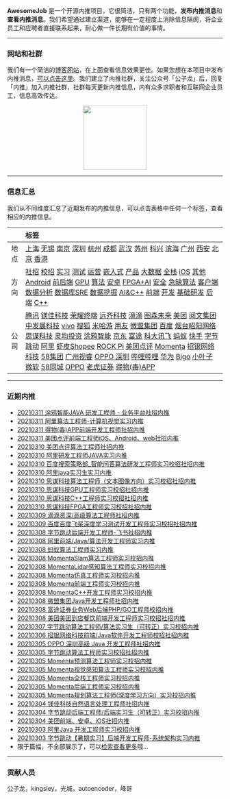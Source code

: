 
 

**AwesomeJob** 是一个开源内推项目，它很简洁，只有两个功能，**发布内推消息**和**查看内推消息**。我们希望通过建立渠道，能够在一定程度上消除信息隔阂，将企业员工和应聘者直接联系起来，耐心做一件长期有价值的事情。

---

### 网站和社群

我们有一个简洁的[博客网站](https://awesomejob.gitee.io/)，在上面查看信息效果更佳。如果您想在本项目中发布内推消息，[可以点击这里](https://wj.qq.com/s2/8043669/40c0)。我们建立了内推社群，关注公众号「公子龙」后，回复「内推」加入内推社群，社群每天更新内推信息，内有众多求职者和互联网企业员工，信息高效传达。

<div align=center><img src="https://img-blog.csdnimg.cn/20210306220847278.jpg?x-oss-process=type_ZmFuZ3poZW5naGVpdGk,shadow_10,text_aHR0cHM6Ly9ibG9nLmNzZG4ubmV0L0RvSmludGlhbg==,size_16,color_FFFFFF,t_70#pic_center" width="150"/></div>


--- 
### 信息汇总

我们从不同维度汇总了近期发布的内推信息，可以点击表格中任何一个标签，查看相应的内推信息。

||标签|
|:---:|:---|
|地点|[上海](https://awesomejob.gitee.io/tags/上海)  [无锡](https://awesomejob.gitee.io/tags/无锡)  [南京](https://awesomejob.gitee.io/tags/南京)  [深圳](https://awesomejob.gitee.io/tags/深圳)  [杭州](https://awesomejob.gitee.io/tags/杭州)  [成都](https://awesomejob.gitee.io/tags/成都)  [武汉](https://awesomejob.gitee.io/tags/武汉)  [苏州](https://awesomejob.gitee.io/tags/苏州)  [科兴](https://awesomejob.gitee.io/tags/科兴)  [滨海](https://awesomejob.gitee.io/tags/滨海)  [广州](https://awesomejob.gitee.io/tags/广州)  [西安](https://awesomejob.gitee.io/tags/西安)  [北京](https://awesomejob.gitee.io/tags/北京)  [香港](https://awesomejob.gitee.io/tags/香港)|
|方向|[社招](https://awesomejob.gitee.io/series/社招)  [校招](https://awesomejob.gitee.io/series/校招)  [实习](https://awesomejob.gitee.io/series/实习)	[测试](https://awesomejob.gitee.io/categories/测试)  [运营](https://awesomejob.gitee.io/categories/运营)  [嵌入式](https://awesomejob.gitee.io/categories/嵌入式)  [产品](https://awesomejob.gitee.io/categories/产品)  [大数据](https://awesomejob.gitee.io/categories/大数据)  [全栈](https://awesomejob.gitee.io/categories/全栈)  [iOS](https://awesomejob.gitee.io/categories/ios)  [其他](https://awesomejob.gitee.io/categories/其他)  [Android](https://awesomejob.gitee.io/categories/android)  [前后端](https://awesomejob.gitee.io/categories/前后端)  [GPU](https://awesomejob.gitee.io/categories/gpu)  [算法](https://awesomejob.gitee.io/categories/算法)  [安卓](https://awesomejob.gitee.io/categories/安卓)  [FPGA+AI](https://awesomejob.gitee.io/categories/fpga+ai)  [安全](https://awesomejob.gitee.io/categories/安全)  [急缺算法](https://awesomejob.gitee.io/categories/急缺算法)  [客户端](https://awesomejob.gitee.io/categories/客户端)  [数据分析](https://awesomejob.gitee.io/categories/数据分析)  [数据库SRE](https://awesomejob.gitee.io/categories/数据库sre)  [数据挖掘](https://awesomejob.gitee.io/categories/数据挖掘)  [AI&C++](https://awesomejob.gitee.io/categories/ai&c++)  [前端](https://awesomejob.gitee.io/categories/前端)  [开发](https://awesomejob.gitee.io/categories/开发)  [基础研发](https://awesomejob.gitee.io/categories/基础研发)  [后端](https://awesomejob.gitee.io/categories/后端)  [C++](https://awesomejob.gitee.io/categories/c++)|
|公司|[腾讯](https://awesomejob.gitee.io/tags/腾讯)  [镁佳科技](https://awesomejob.gitee.io/tags/镁佳科技)  [荣耀终端](https://awesomejob.gitee.io/tags/荣耀终端)  [远齐科技](https://awesomejob.gitee.io/tags/远齐科技)  [滴滴](https://awesomejob.gitee.io/tags/滴滴)  [图森未来](https://awesomejob.gitee.io/tags/图森未来)  [美团](https://awesomejob.gitee.io/tags/美团)  [阅文集团](https://awesomejob.gitee.io/tags/阅文集团)  [中发展科技](https://awesomejob.gitee.io/tags/中发展科技)  [vivo](https://awesomejob.gitee.io/tags/vivo)  [搜狐](https://awesomejob.gitee.io/tags/搜狐)  [米哈游](https://awesomejob.gitee.io/tags/米哈游)  [用友](https://awesomejob.gitee.io/tags/用友)  [微盟集团](https://awesomejob.gitee.io/tags/微盟集团)  [百度](https://awesomejob.gitee.io/tags/百度)  [烟台昭阳网络](https://awesomejob.gitee.io/tags/烟台昭阳网络)  [思谋科技](https://awesomejob.gitee.io/tags/思谋科技)  [灵均投资](https://awesomejob.gitee.io/tags/灵均投资)  [涂鸦智能](https://awesomejob.gitee.io/tags/涂鸦智能)  [京东](https://awesomejob.gitee.io/tags/京东)  [富途](https://awesomejob.gitee.io/tags/富途)  [科大讯飞](https://awesomejob.gitee.io/tags/科大讯飞)  [蚂蚁](https://awesomejob.gitee.io/tags/蚂蚁)  [快手](https://awesomejob.gitee.io/tags/快手)  [字节跳动](https://awesomejob.gitee.io/tags/字节跳动)  [阿里](https://awesomejob.gitee.io/tags/阿里)  [虾皮Shopee](https://awesomejob.gitee.io/tags/虾皮shopee)  [ROCK Pi](https://awesomejob.gitee.io/tags/rock-pi)  [美团点评](https://awesomejob.gitee.io/tags/美团点评)  [Momenta](https://awesomejob.gitee.io/tags/momenta)  [招银网络科技](https://awesomejob.gitee.io/tags/招银网络科技)  [58集团](https://awesomejob.gitee.io/tags/58集团)  [广州视睿](https://awesomejob.gitee.io/tags/广州视睿)  [OPPO 深圳](https://awesomejob.gitee.io/tags/oppo-深圳)  [哔哩哔哩](https://awesomejob.gitee.io/tags/哔哩哔哩)  [华为](https://awesomejob.gitee.io/tags/华为)  [Bigo](https://awesomejob.gitee.io/tags/bigo)  [小叶子](https://awesomejob.gitee.io/tags/小叶子)  [微软](https://awesomejob.gitee.io/tags/微软)  [58同城](https://awesomejob.gitee.io/tags/58同城)  [OPPO](https://awesomejob.gitee.io/tags/oppo)  [老虎证券](https://awesomejob.gitee.io/tags/老虎证券)  [得物(毒)APP](https://awesomejob.gitee.io/tags/得物(毒)app)|
--- 

### 近期内推 
- [20210311  涂鸦智能JAVA 研发工程师 - 业务平台社招内推](https://awesomejob.gitee.io/posts/jobs/job_119)
- [20210311  阿里算法工程师-计算机视觉实习内推](https://awesomejob.gitee.io/posts/jobs/job_118)
- [20210311  得物(毒)APP前端开发工程师社招内推](https://awesomejob.gitee.io/posts/jobs/job_117)
- [20210311  美团点评前端工程师iOS、Android、web社招内推](https://awesomejob.gitee.io/posts/jobs/job_116)
- [20210310  美团点评算法工程师社招内推](https://awesomejob.gitee.io/posts/jobs/job_115)
- [20210310  阿里研发工程师JAVA实习内推](https://awesomejob.gitee.io/posts/jobs/job_114)
- [20210310  百度搜索策略部_智能问答算法研发工程师实习校招社招内推](https://awesomejob.gitee.io/posts/jobs/job_113)
- [20210310  阿里java实习生实习内推](https://awesomejob.gitee.io/posts/jobs/job_112)
- [20210310  思谋科技算法工程师（文本图像方向）实习校招社招内推](https://awesomejob.gitee.io/posts/jobs/job_111)
- [20210310  思谋科技GPU工程师实习校招社招内推](https://awesomejob.gitee.io/posts/jobs/job_110)
- [20210310  思谋科技C++工程师实习校招社招内推](https://awesomejob.gitee.io/posts/jobs/job_109)
- [20210310  思谋科技FPGA工程师实习校招社招内推](https://awesomejob.gitee.io/posts/jobs/job_108)
- [20210309  滴滴资深/高级算法工程师社招内推](https://awesomejob.gitee.io/posts/jobs/job_107)
- [20210309  百度百度飞桨深度学习测试开发工程师实习校招社招内推](https://awesomejob.gitee.io/posts/jobs/job_106)
- [20210308  字节跳动后端开发工程师-飞书社招内推](https://awesomejob.gitee.io/posts/jobs/job_105)
- [20210308  阿里前端/Java/算法开发工程师实习内推](https://awesomejob.gitee.io/posts/jobs/job_104)
- [20210308  蚂蚁算法工程师实习内推](https://awesomejob.gitee.io/posts/jobs/job_103)
- [20210308  MomentaSlam算法工程师实习校招内推](https://awesomejob.gitee.io/posts/jobs/job_102)
- [20210308  MomentaLidar感知算法工程师实习校招内推](https://awesomejob.gitee.io/posts/jobs/job_101)
- [20210308  Momenta仿真工程师实习校招内推](https://awesomejob.gitee.io/posts/jobs/job_100)
- [20210308  Momenta前端工程师实习校招内推](https://awesomejob.gitee.io/posts/jobs/job_99)
- [20210308  MomentaC++开发工程师实习校招内推](https://awesomejob.gitee.io/posts/jobs/job_98)
- [20210308  微盟集团Java开发工程师社招内推](https://awesomejob.gitee.io/posts/jobs/job_97)
- [20210308  富途证券业务Web后端PHP/GO工程师校招内推](https://awesomejob.gitee.io/posts/jobs/job_96)
- [20210308  美团美团到店餐饮前端开发工程师实习校招社招内推](https://awesomejob.gitee.io/posts/jobs/job_95)
- [20210307  字节跳动算法工程师/算法实习生（可转正）实习校招内推](https://awesomejob.gitee.io/posts/jobs/job_94)
- [20210306  招银网络科技前端/Java软件开发工程师校招社招内推](https://awesomejob.gitee.io/posts/jobs/job_93)
- [20210305  OPPO 深圳高级 Java 开发工程师社招内推](https://awesomejob.gitee.io/posts/jobs/job_92)
- [20210305  字节跳动算法工程师实习校招社招内推](https://awesomejob.gitee.io/posts/jobs/job_91)
- [20210305  Momenta预测算法工程师实习校招内推](https://awesomejob.gitee.io/posts/jobs/job_90)
- [20210305  Momenta视觉感知算法工程师实习校招内推](https://awesomejob.gitee.io/posts/jobs/job_89)
- [20210305  Momenta全栈工程师实习校招内推](https://awesomejob.gitee.io/posts/jobs/job_88)
- [20210305  Momenta后端工程师实习校招内推](https://awesomejob.gitee.io/posts/jobs/job_87)
- [20210305  Momenta规划算法工程师(深度学习方向）实习校招内推](https://awesomejob.gitee.io/posts/jobs/job_86)
- [20210304  镁佳科技自然语言处理工程师社招内推](https://awesomejob.gitee.io/posts/jobs/job_85)
- [20210304  字节跳动后端工程师/后端实习生（可转正）实习校招内推](https://awesomejob.gitee.io/posts/jobs/job_84)
- [20210304  美团前端、安卓、iOS社招内推](https://awesomejob.gitee.io/posts/jobs/job_83)
- [20210303  阿里Java 开发工程师实习校招内推](https://awesomejob.gitee.io/posts/jobs/job_82)
- [20210303  字节跳动【暑期实习】后端开发工程师-系统架构实习内推](https://awesomejob.gitee.io/posts/jobs/job_81)
- 限于篇幅，不全部展示了，可以[检索查看更多](https://awesomejob.gitee.io/)哦...
--- 
### 贡献人员
公子龙，kingsley，光城，autoencoder，峰哥